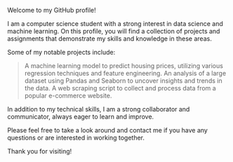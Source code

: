 Welcome to my GitHub profile!

I am a computer science student with a strong interest in data science and machine learning. On this profile, you will find a collection of projects and assignments that demonstrate my skills and knowledge in these areas.

Some of my notable projects include:

>A machine learning model to predict housing prices, utilizing various regression techniques and feature engineering.
>An analysis of a large dataset using Pandas and Seaborn to uncover insights and trends in the data.
>A web scraping script to collect and process data from a popular e-commerce website.

In addition to my technical skills, I am a strong collaborator and communicator, always eager to learn and improve.

Please feel free to take a look around and contact me if you have any questions or are interested in working together.

Thank you for visiting!
